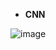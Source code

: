 * **CNN**

![image](https://github.com/bilgekul/CNN-Classifier/assets/93567431/e4040ed5-bb92-4d38-addf-35aa8e438727)

